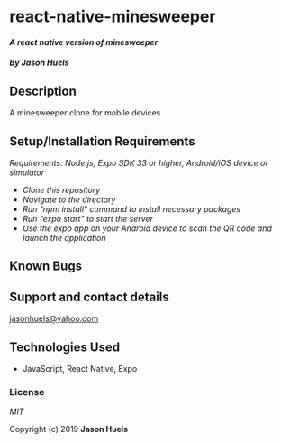 # react-native-minesweeper
#### _A react native version of minesweeper_

#### _By **Jason Huels**_

## Description
A minesweeper clone for mobile devices 

## Setup/Installation Requirements
_Requirements: Node.js, Expo SDK 33 or higher, Android/iOS device or simulator_
* _Clone this repository_
* _Navigate to the directory_
* _Run "npm install" command to install necessary packages_
* _Run "expo start" to start the server_
* _Use the expo app on your Android device to scan the QR code and launch the application_

## Known Bugs

## Support and contact details
jasonhuels@yahoo.com

## Technologies Used
* JavaScript, React Native, Expo

### License
_MIT_

Copyright (c) 2019 **Jason Huels**
